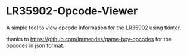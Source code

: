 # LR35902-Opcode-Viewer
A simple tool to view opcode information for the LR35902 using tkinter. 


thanks to https://github.com/lmmendes/game-boy-opcodes for the opcodes in json format.
